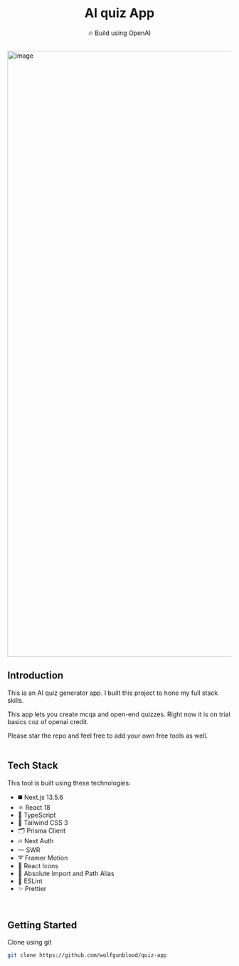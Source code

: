 <div align="center">
  <h1>AI quiz App</h1>
  <p>🔥 Build using OpenAI</p>

</div>
<br />

<img width="1359" alt="image" src="https://utfs.io/f/3bc33638-05e6-4318-a1a6-837b7bd2707f-awcxbg.png">

## Introduction

This ia an AI quiz generator app.
I built this project to hone my full stack skills.

This app lets you create mcqa and open-end quizzes.
Right now it is on trial basics coz of openai credit.

Please star the repo and feel free to add your own free tools as well.
<br /><br /> 

## Tech Stack

This tool is built using these technologies:

- ◼️ Next.js 13.5.6
- ⚛️ React 18
- 🔰 TypeScript
- 💠 Tailwind CSS 3
- 🗂 Prisma Client
- 🔥 Next Auth
- 〰️ SWR
- ➰ Framer Motion
- 💢 React Icons
- 🧿 Absolute Import and Path Alias
- 📏 ESLint
- ✨ Prettier

<br />

## Getting Started

 Clone using git

   ```bash
   git clone https://github.com/wolfgunblood/quiz-app
   ```




